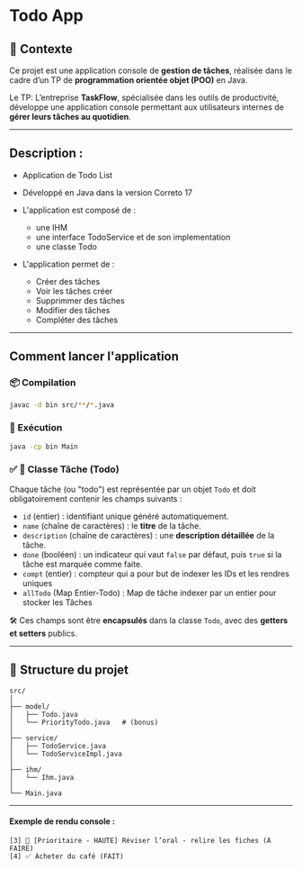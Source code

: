 # Todo App

## 🎯 Contexte

Ce projet est une application console de **gestion de tâches**, réalisée dans le cadre d’un TP de **programmation orientée objet (POO)** en Java.  

Le TP:
L’entreprise **TaskFlow**, spécialisée dans les outils de productivité, développe une application console permettant aux utilisateurs internes de **gérer leurs tâches au quotidien**.

---

## Description :

- Application de Todo List  

- Développé en Java dans la version Correto 17

- L'application est composé de :
  * une IHM 
  * une interface TodoService et de son implementation 
  * une classe Todo
- L'application permet de :
  * Créer des tâches 
  * Voir les tâches créer
  * Supprimmer des tâches
  * Modifier des tâches
  * Compléter des tâches

---

## Comment lancer l'application 

### 📦 Compilation

```bash
javac -d bin src/**/*.java
````
### 🚀 Exécution

```bash
java -cp bin Main
```


### ✅ 📌 Classe Tâche (Todo)

Chaque tâche (ou "todo") est représentée par un objet `Todo` et doit obligatoirement contenir les champs suivants :

* `id` (entier) : identifiant unique généré automatiquement.
* `name` (chaîne de caractères) : le **titre** de la tâche.
* `description` (chaîne de caractères) : une **description détaillée** de la tâche.
* `done` (booléen) : un indicateur qui vaut `false` par défaut, puis `true` si la tâche est marquée comme faite.
* `compt` (entier) : compteur qui a pour but de indexer les IDs et les rendres uniques
* `allTodo` (Map Entier-Todo) : Map de tâche indexer par un entier pour stocker les Tâches

🛠️ Ces champs sont être **encapsulés** dans la classe `Todo`, avec des **getters et setters** publics.

---

## 📁 Structure du projet

```
src/
│
├── model/
│   ├── Todo.java
│   └── PriorityTodo.java   # (bonus)
│
├── service/
│   ├── TodoService.java
│   └── TodoServiceImpl.java
│
├── ihm/
│   └── Ihm.java
│
└── Main.java
```

---

#### Exemple de rendu console :

```
[3] 🔴 [Prioritaire - HAUTE] Réviser l’oral - relire les fiches (À FAIRE)
[4] ✅ Acheter du café (FAIT)
```
